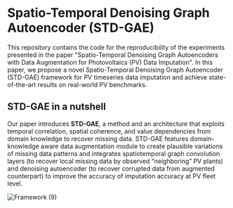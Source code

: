 # Spatio-Temporal Denoising Graph Autoencoder (STD-GAE)

This repository contains the code for the reproducibility of the experiments presented in the paper "Spatio-Temporal Denoising Graph Autoencoders with Data Augmentation for Photovoltaics (PV) Data Imputation". In this paper, we propose a novel Spatio-Temporal Denoising Graph Autoencoder (STD-GAE) framework for PV timeseries data imputation and achieve state-of-the-art results on real-world PV benchmarks.


<h2 align=Left>STD-GAE in a nutshell</h2>

Our paper introduces __STD-GAE__, a method and an architecture that exploits temporal correlation, spatial coherence, and value dependencies from domain knowledge to recover missing data. STD-GAE features domain-knowledge aware data augmentation module to create plausible variations of missing data patterns and integrates spatiotemporal graph convolution layers (to recover local missing data by observed “neighboring” PV plants) and denoising autoencoder (to recover corrupted data from augmented counterpart) to improve the accuracy of imputation accuracy at PV fleet level.

<!-- <p align=center>
  <a href="https://github.com/marshka/sinfony">
    <img src="./grin.png" alt="Logo"/>
  </a>
</p> -->


![Framework (9)](https://user-images.githubusercontent.com/47265586/163913110-c53052d1-e4b0-4757-b110-8788b6bb1442.png)
